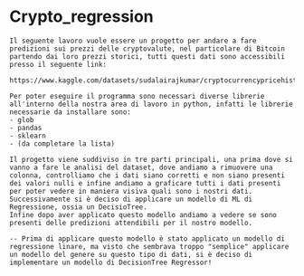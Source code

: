 # Crypto_regression
    Il seguente lavoro vuole essere un progetto per andare a fare predizioni sui prezzi delle cryptovalute, nel particolare di Bitcoin partendo dai loro prezzi storici, tutti questi dati sono accessibili presso il seguente link: 
        https://www.kaggle.com/datasets/sudalairajkumar/cryptocurrencypricehistory

    Per poter eseguire il programma sono necessari diverse librerie all'interno della nostra area di lavoro in python, infatti le librerie necessarie da installare sono:
    - glob
    - pandas
    - sklearn
    - (da completare la lista)

    Il progetto viene suddiviso in tre parti principali, una prima dove si vanno a fare le analisi del dataset, dove andiamo a rimuovere una colonna, controlliamo che i dati siano corretti e non siano presenti dei valori nulli e infine andiamo a graficare tutti i dati presenti per poter vedere in maniera visiva quali sono i nostri dati.
    Successivamente si è deciso di applicare un modello di ML di Regressione, ossia un DecisioTree.
    Infine dopo aver applicato questo modello andiamo a vedere se sono presenti delle predizioni attendibili per il nostro modello.

    -- Prima di applicare questo modello è stato applicato un modello di regressione linare, ma visto che sembrava troppo "semplice" applicare un modello del genere su questo tipo di dati, si è deciso di implementare un modello di DecisionTree Regressor!